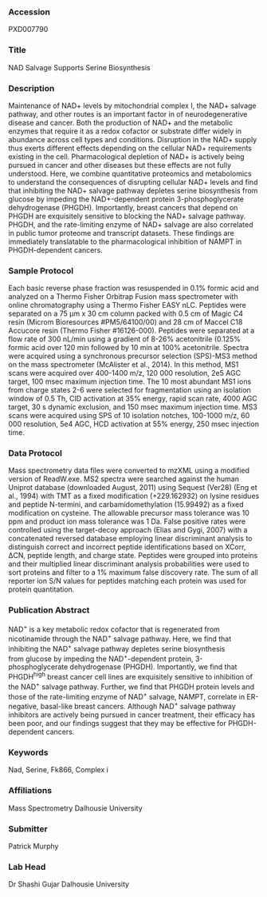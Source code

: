 ### Accession
PXD007790

### Title
NAD Salvage Supports Serine Biosynthesis

### Description
Maintenance of NAD+ levels by mitochondrial complex I, the NAD+ salvage pathway, and other routes is an important factor in of neurodegenerative disease and cancer. Both the production of NAD+ and the metabolic enzymes that require it as a redox cofactor or substrate differ widely in abundance across cell types and conditions. Disruption in the NAD+ supply thus exerts different effects depending on the cellular NAD+ requirements existing in the cell. Pharmacological depletion of NAD+ is actively being pursued in cancer and other diseases but these effects are not fully understood. Here, we combine quantitative proteomics and metabolomics to understand the consequences of disrupting cellular NAD+ levels and find that inhibiting the NAD+ salvage pathway depletes serine biosynthesis from glucose by impeding the NAD+-dependent protein 3-phosphoglycerate dehydrogenase (PHGDH). Importantly, breast cancers that depend on PHGDH are exquisitely sensitive to blocking the NAD+ salvage pathway. PHGDH, and the rate-limiting enzyme of NAD+ salvage are also correlated in public tumor proteome and transcript datasets. These findings are immediately translatable to the pharmacological inhibition of NAMPT in PHGDH-dependent cancers.

### Sample Protocol
Each basic reverse phase fraction was resuspended in 0.1% formic acid and analyzed on a Thermo Fisher Orbitrap Fusion mass spectrometer with online chromatography using a Thermo Fisher EASY nLC. Peptides were separated on a 75 μm x 30 cm column packed with 0.5 cm of Magic C4 resin (Microm Bioresources #PM5/64100/00) and 28 cm of Maccel C18 Accucore resin (Thermo Fisher #16126-000). Peptides were separated at a flow rate of 300 nL/min using a gradient of 8-26% acetonitrile (0.125% formic acid over 120 min followed by 10 min at 100% acetonitrile. Spectra were acquired using a synchronous precursor selection (SPS)-MS3 method on the mass spectrometer (McAlister et al., 2014). In this method, MS1 scans were acquired over 400-1400 m/z, 120 000 resolution, 2e5 AGC target, 100 msec maximum injection time. The 10 most abundant MS1 ions from charge states 2-6 were selected for fragmentation using an isolation window of 0.5 Th, CID activation at 35% energy, rapid scan rate, 4000 AGC target, 30 s dynamic exclusion, and 150 msec maximum injection time. MS3 scans were acquired using SPS of 10 isolation notches, 100-1000 m/z, 60 000 resolution, 5e4 AGC, HCD activation at 55% energy, 250 msec injection time.

### Data Protocol
Mass spectrometry data files were converted to mzXML using a modified version of ReadW.exe. MS2 spectra were searched against the human Uniprot database (downloaded August, 2011) using Sequest (Ver28) (Eng et al., 1994) with TMT as a fixed modification (+229.162932) on lysine residues and peptide N-termini, and carbamidomethylation (15.99492) as a fixed modification on cysteine. The allowable precursor mass tolerance was 10 ppm and product ion mass tolerance was 1 Da. False positive rates were controlled using the target-decoy approach (Elias and Gygi, 2007) with a concatenated reversed database employing linear discriminant analysis to distinguish correct and incorrect peptide identifications based on XCorr, ΔCN, peptide length, and charge state. Peptides were grouped into proteins and their multiplied linear discriminant analysis probabilities were used to sort proteins and filter to a 1% maximum false discovery rate. The sum of all reporter ion S/N values for peptides matching each protein was used for protein quantitation.

### Publication Abstract
NAD<sup>+</sup> is a key metabolic redox cofactor that is regenerated from nicotinamide through the NAD<sup>+</sup> salvage pathway. Here, we find that inhibiting the NAD<sup>+</sup> salvage pathway depletes serine biosynthesis from&#xa0;glucose by impeding the NAD<sup>+</sup>-dependent protein, 3-phosphoglycerate dehydrogenase (PHGDH). Importantly, we find that PHGDH<sup>high</sup> breast cancer cell lines are exquisitely sensitive to inhibition of the NAD<sup>+</sup> salvage pathway. Further, we find that PHGDH protein levels and those of the rate-limiting enzyme of NAD<sup>+</sup> salvage, NAMPT, correlate in ER-negative, basal-like breast cancers. Although NAD<sup>+</sup> salvage pathway inhibitors are actively being pursued in cancer treatment, their efficacy has been poor, and our findings suggest that they may be effective for PHGDH-dependent cancers.

### Keywords
Nad, Serine, Fk866, Complex i

### Affiliations
Mass Spectrometry
Dalhousie University

### Submitter
Patrick Murphy

### Lab Head
Dr Shashi Gujar
Dalhousie University


